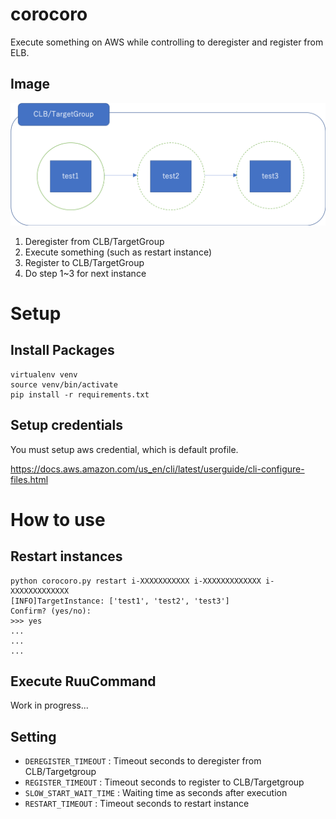 # corocoro
Execute something on AWS while controlling to deregister and register from ELB.

## Image

![image](corocoro_image.png)

1. Deregister from CLB/TargetGroup
2. Execute something (such as restart instance)
3. Register to CLB/TargetGroup
4. Do step 1~3 for next instance

# Setup

## Install Packages

```
virtualenv venv
source venv/bin/activate
pip install -r requirements.txt
```

## Setup credentials

You must setup aws credential, which is default profile.

https://docs.aws.amazon.com/us_en/cli/latest/userguide/cli-configure-files.html


# How to use
## Restart instances

```
python corocoro.py restart i-XXXXXXXXXXX i-XXXXXXXXXXXXX i-XXXXXXXXXXXXX 
[INFO]TargetInstance: ['test1', 'test2', 'test3']
Confirm? (yes/no):
>>> yes
...
...
...
```

## Execute RuuCommand
Work in progress...

## Setting

- `DEREGISTER_TIMEOUT` : Timeout seconds to deregister from CLB/Targetgroup
- `REGISTER_TIMEOUT` : Timeout seconds to register to CLB/Targetgroup
- `SLOW_START_WAIT_TIME` : Waiting time as seconds after execution
- `RESTART_TIMEOUT` : Timeout seconds to restart instance
